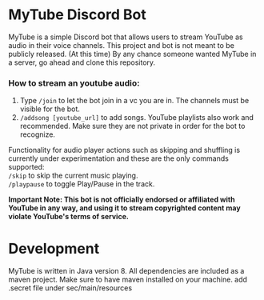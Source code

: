 # MyTube Discord Bot
MyTube is a simple Discord bot that allows users to stream YouTube as audio in their voice channels.
This project and bot is not meant to be publicly released. (At this time) By any chance someone wanted MyTube in a server, go ahead and clone this repository.

### How to stream an youtube audio:</br>
1. Type `/join` to let the bot join in a vc you are in. The channels must be visible for the bot.
2. `/addsong [youtube_url]` to add songs. YouTube playlists also work and recommended. Make sure they are not private in order for the bot to recognize.

Functionality for audio player actions such as skipping and shuffling is currently under experimentation and these are the only commands supported:</br>
`/skip` to skip the current music playing.</br>
`/playpause` to toggle Play/Pause in the track.</br>

**Important Note: This bot is not officially endorsed or affiliated with YouTube in any way, and using it to stream copyrighted content may violate YouTube's terms of service.**

# Development
MyTube is written in Java version 8. All dependencies are included as a maven project. Make sure to have maven installed on your machine.
add .secret file under sec/main/resources


